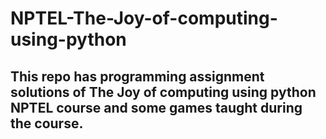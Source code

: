 # NPTEL-The-Joy-of-computing-using-python

## This repo has programming assignment solutions of The Joy of computing using python NPTEL course and some games taught during the course. 


